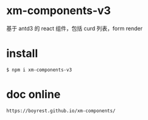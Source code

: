 # xm-components-v3

基于 antd3 的 react 组件，包括 curd 列表，form render

# install

```bash
$ npm i xm-components-v3
```

# doc online

```bash
https://boyrest.github.io/xm-components/
```
